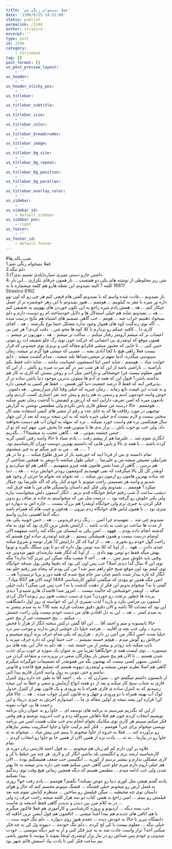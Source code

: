 ```yaml
---
title: 'فعلا نمیخوام رنگی شم'
date: '1396/6/25 14:51:00'
status: publish
permalink: /2340
author: straxico
excerpt: ''
type: post
id: 2340
category:
    - strixmood
tag: []
post_format: []
us_post_preview_layout:
    - ''
us_header:
    - ''
us_header_sticky_pos:
    - ''
us_titlebar:
    - ''
us_titlebar_subtitle:
    - ''
us_titlebar_size:
    - ''
us_titlebar_color:
    - ''
us_titlebar_breadcrumbs:
    - ''
us_titlebar_image:
    - ''
us_titlebar_bg_size:
    - ''
us_titlebar_bg_repeat:
    - ''
us_titlebar_bg_position:
    - ''
us_titlebar_bg_parallax:
    - ''
us_titlebar_overlay_color:
    - ''
us_sidebar:
    - ''
us_sidebar_id:
    - default_sidebar
us_sidebar_pos:
    - right
us_footer:
    - ''
us_footer_id:
    - default-footer
---
```

\#شب\_ناله\_ها  
1.فعلا نمیخوام رنگی شم  
2.دلم تنگه  
3.داشتن جارو دستی تمیزی نمیاره(بلدی تعمیم بدی؟)  
4\. متن زیر مخلوطی از نوشته های یکی دو هفتست … باز همون حرفای تکراری …این بار 1661 کلمه ? البته نمیدونم این نقطه هارو هم کلمه میشماره یا نه?  
Straxico 8162  
باز نمیدونم …عادت شده واسم که با نمیدونم گفتن هام قیچی کنم هر چی رو که اون توو داره ور میره با مغز یه کیلوییم … هوممم … هنوز نمیدونم با این زهر خوشمزه تر از عسل چیکار کنم … هه .. همش یادم میره راجع به این تکون خوردن های یهوییم یه تحقیقی کنم … هه…. نمیدونم شاید هم خیلی استدلال ها و دلایل خودساخته ام رو دوست دارم و دلم نمیخواد ذهنیتم خراب شه … هومم .. خب گاهی تصمیم های اشتباه هم نتایج درست میده … اگه توی زندگیت کوه های هموار وجود نداره مشکل حتما نوع نگرشته .. هه .. کجای کاری دا .. کافیه عینکم رو بردارم تا کلا کوه ها محو شن .. دقت کردی؟ هر چی بی اعصاب تر که میشم آرومتر رفتار میکنم … ساکت تر میشم .. هه .. مهربون تر میشم … همون موقع که اونقدری بی اعصابی که حرکت خون توی رگ جلو شقیقه ات رو بتونی حس کنی … تا جایی که مجبور میشی فکراتو مچاله کنی و بریزی توی چمدونی که قرار نیست فعلا راهی هیچ نا کجا آبادی بشه … عصبی که میشی هوا گرم تر میشه، زمان سینوسی میگذره، آدما نفهم تر میشن،صداها بلند میشه… مدام گشنت میشه .. دایم خوابت میاد … هوممم .. شاید اصن اینا اسمشون عصبانیت نباشه … شاید دلت فقط یکم ناراضیه … ناراضی باشه از این که هر شب سر در گم سرت میره رو بالش .. از این که هنوز معلوم نیست چرا خوشحالی و ناراحتی مثل آب و روغن نیستن که کاری به کار هم نداشته باشن؟ قبول این که همه ی آدم ها میتونن بدترین موجود دنیا باشن ساده تر از پذیرفتن اینه که فقط 3 درصد جمعیت دنیا کور هستن … فقط هر کسی یه قیمتی داره..  
. و به شدت این قیمت تابع زمانه .. زمان چیزیه که خیلی وقتا کنار میزاریمش .. هه دلمون خوش واسه خودمون اسم و رسمی به هم زدیم و پیش چند نفر اعتباری کسب کردیم ولی یادمون میره که اصن تعریف دارایی اینه که ارزش و کیفیتش با گذشت زمان تغییر میکنه … هومممم . حالا درسته من منطق فازی پاس نکردم ولی مطمعنن نوشتن یه گزارش توجیهی در مورد رفاقت ها که به جای عدد و رقم از متغیر های کیفی استفاده بشه کار سختی نیست و لازم نیست آدم خیلی خبره باشه که به این نتیجه برسه که بعد از این چهار سال هیچکسی تره هم واست خورد نمیکنه .. تره که سهله یه لیوان آب هم دستت نخواهند داد. ولی خب تو خوب باش … بزار بدی ها تا میتونن همه جا پخش شن. مهم اینه که تو از جنس چشمه بمونی .. هه …گاهی عجیب بد میشیما!؟… بگذریم .  
انگاری تموم شد … علیرضا هم از پیشم رفت … یادم نمیاد تا حالا واسه رفتن کسی گریه کرده باشم … با همه ی بالا و پایین هایی که داشتیم بهترین دوست دوران کارشناسیم بود. .. هه .. من یه چیز میگم تو یه چیز میشنوی… ?  
تمام دانسته ی من از فردا اینه که خورشید باز از شرق طلوع میکنه … و ما در هر شرایطی معنیش میشه من و علیرضا … خیلی طول میکشه تا دونفر به همچین شناختی از هم برسن .. گاهی از صدا نفس هامون همه چیزو میفهمیم … گاهی هم لج میکردیم و اونقدر کل کل بالا میگرفت که نمی فهمیدیم کدوممون زودتر خوابش برده …. هه … دنیا چه ساده بهترین هامون رو ازمون دور میکنه … چه بخوام چه نخوام ما جزئی از وجود هم شدیم و واسه هر تصمیمی راحت میتونم با خودم کنار بیام که اگه علیرضا بود چیکار میکرد؟ هوممم … نمیدونم ولی فکر کنم داستان وابستگی های من با همه فرق کنه. دیشب ساعت 2 شب رفتم حیاط خوابگاه قدم بزنم .. انگار آسمون دلش میخواست بباره ولی یکی جلوش رو گرفته بود … درست مثل من که میخواستم یه جاده ی صاف رو بدون فکر کردن به چیزی برم ولی خوابگاه اونقدرا هم بزرگ نیست … چاره اش یه دیواره دو متری بود … با همون لباس های خوابگاه زدم بیرون … هدفون و جیب هام که همرام باشه دیگه آدما اهمیتی ندارن واسم  
نمیدونم چی شد … نفهمیدم چرا اصن … زنگ زدم فریدونی … هه .. حس خوبیه یکی بعد از مدت ها ساعت دو شب به یادت باشه … آرامش بخش ترین کاری بود که توی یه ماه گذشته انجام داده بودم … هههه … اصن یکی به اینستای من نگاه کنه راحت میفهمه الان اوضام درست نیست و همون همیشگی نیستم … هرچند اونقدری ساده لوح هستم که راحت گول خودم رو بخورم … هه … از اونا که کل داراییش 12 هزار تومنه و شروع میکنه عیدی دادن … ههه. .. از اونا که کلا سه تومن پول داره که دو تا نون سنگگ بگیره و نونوا بهش میگه فقط دو تومن بهم دادی …. از اونا که انگار همه نیازمندای شهر میدونن چه وقتی باید جلوش سبز شن …. هه … آخه لا مصب مگه نمیگن این تبریز گدا نداره؟ مگه توی این 4 سال گدا دیدی اصلا؟ خب پس اون کی بود که دقیقا وقتی پول صدقه خوابگاه توی کیفم بود اون موقع صبح جلو راهم سبز شد؟ من کی بودم که پنجاه متر رفتم جلو بعد انگار که تازه بیدار شده باشم چنان سر جام میخ شدم که همه دور و بریا ترسیدن؟ هه … اصن مگه همین تو نبودی که میگفتی کنکور کارشناسی 1444 اومد الان هم 937 میاد؟.. گفتی یا نه؟ میخوام بدونم این فکر از ذهنت گذشت یا نه؟ خب پس چی میگی؟ دلت خیلی صافه … اونقدر خوشبختی که حالیت نیست … امروز صدا قاصدک هارو شنیدی؟ دیدی پرنده ها چطور برنجت رو خوردن؟ مزه ی سیب دیشب هنوز زیر زبونته؟حال کردی آسمون بی مرامی نکرد و بارید؟ لذت نمیبری از این که خواسته ی روز اول دانشگاهت این بود که معدلت 16 باشه و الان دقیق دقیق معدلت قراره بشه 16؟ نه یه صدم بیشتر نه یه صدم کمتر … هه … این به دل افتادن های من دست خودم نیست ولی راحت حسش میکنم … پنج حسیست غیر از پنج حس ….  
حالا تابستونه و منم و احمد آقا …. این آقا گفتن درکش سخته انگار از هزار تا فحش بدتره… ولی خب بچه ی آقاییه … هرچند خیلیا دل خوشی ازش ندارند و موجب سر درد خیلیا شده. اصن انگار من آنتی زر دارم .. هزاریم که یکی مدام حرف بزنه آروم میشینم و حرفاش رو گوش میدم .. هیچم خسته نمیشم … خب حتما اونی که داره حرف میزنه یا تایپ میکنه باید زودتر و بیشتر از من خسته شه … هه دلم به حال این بچه های بیز میسوزه … توی لیست همه ی خوابگاهیا تقریبا من به عنوان یک سوژه ی خوب برای جذب شدن هستم … تا الان هم پنج شیش بار بیچارگان سعی در پریزیدنت و متقاعد کردن من داشتن. منتهی کسی نیست که بهشون بگه من همونقدر که تصمیمات جوگیرانه میگیرم گاهی هم اصلا نظرم عوض نمیشه و اونقدری دیوونه هستم که تسلیم هیچ قاعده و قانونی نباشم و حتی نتونی یه رول واسه کنترل فازیم پیدا کنی.  
از تابستون داشتم میگفتم خو … نمیزارن که … بله .. احمد آقا به طور جد داره روی کنترل فازی یه شتاب سنج کار میکنه و بعد از دو هفته انواع آزمایش و سعی و خطا به این نتیجه رسیدیم که یه کنترل ساده ی فازی همراه با یه ورودی و یک قانون بهتر از کنترل جدول لوک آپ بهینه همراه با دو ورودی و چهل و نه قانون کنترل جواب میده .. هه … حالا فکر کن! قراره این یشه نتیجه ی اولین مقاله ی ما …. امیدوارم آخرش یه چیزی دربیاد و این زحمت ها بی جواب نمونه.  
از این که بگذریم میرسیم به برنامه های توسعه ای … جاوا رو به عنوان زبان برنامه نویسیم انتخاب کردم چون هم قبلا باهاش سروکله زدم و خب اندروید نوشتم و هم وقتی فکر میکنم میبینم هر کاری توی مکانیک بخوام انجام بدم خب متلب هست اصن من برنامه نویسی میخوام برای چی؟ هوممم … فکر کنم ترکیب جاوا و جاوا اسکریپت بیشتر نیازهام رو برآورده کنه …. فعلا یه جزوه از جاوا میخونم تا ببینم چی پیش میاد … میخوام ته ته جاوا رو در بیارما …ته ته …. یادت نره از همین الان از همین جا تو جاوا رو انتخاب کردی .. تمام  
علاوه بر اون دارم کم کم زبان هم میخونم … به قول احمد فارسی زبان دوره ی کارشناسیه ارشد بری و انگلیسی بلد نباشی انگار کر و لاری. هر چند من خیلط با کر و لاری مشکلی ندارم و بیشتر ترسم از کوریه … انگلیسی خب ضعف همیشگیم بوده … الان هم خیلی آروم دارم میرم جلو حتی گاهی حس میکنم همه چی داره بدتر میشه به جا بهتر شدن ولی خب ادامه میدم … مطمعن هستم که دیگه همچین زمانی هیچ وقت توی زندگیم پیدا نمیکنم.  
یادته گفتم هیچی مثل کوری دنیا رو عوض نمیکنه؟ نگفتم؟ هوممم … یادم رفت خو!! روزی یه فصل ازش رو میخونم خیلی قشنگه … قشنگ میتونم مجسم کنم که حال و هوای داستان توی چه محیطیه … میگن فیلمش رو ساختن … منتظرم کتابش تموم شه بعد فیلمش رو ببینم … اصن راجع به همین کتاب دو سه هزار کلمه میشه راحت حرف زد ولی در یه کلام مرز بین دیدن و ندیدن گاهی فقط اندیشه ی ماست …  
خب بسه دیگه … آردیونو و پروژه کارشناسی و کارآموزی هم فعلا فاکتور میگیرم ..  
با هم اتاقی های جدیدم هم بعدا آشنا میشی … اتاقمون هم فول آپشن ترین اتاقیه که دانشگاه تبریز تا حالا به خودش دیده … جغدم هنوز روی دیواره … دلم تنگ خونه ست … خیلی تنگه … معلوم نیست با کی لج کردم …دلم تنگ خودمه … دیوونه ول کن به چه فکر میکنی آخه؟ نزار واست عادت شه به یه چیز فکر کنی و از یه چیز دیگه بنویسی … خودت میدونی و خودم پس صداش رو در نیار بزار اونقدری اونجا بمونه تا بپوسه تا مجبور باشی نیم ساعت فکر کنی تا یادت بیاد اسمش قائم شهر بود